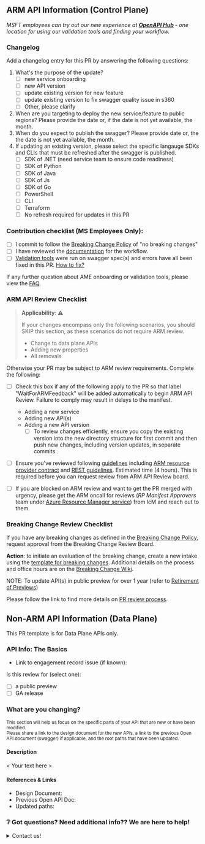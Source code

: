 

## ARM API Information (Control Plane)
  
<i>MSFT employees can try out our new experience at <b>[OpenAPI Hub](https://aka.ms/openapiportal) </b> - one location for using our validation tools and finding your workflow. 
</i>

### Changelog
Add a changelog entry for this PR by answering the following questions:
  1. What's the purpose of the update?
      - [ ] new service onboarding
      - [ ] new API version
      - [ ] update existing version for new feature
      - [ ] update existing version to fix swagger quality issue in s360
      - [ ] Other, please clarify
  2. When are you targeting to deploy the new service/feature to public regions? Please provide the date or, if the date is not yet available, the month.
  3. When do you expect to publish the swagger? Please provide date or, the the date is not yet available, the month.
  4. If updating an existing version, please select the specific langauge SDKs and CLIs that must be refreshed after the swagger is published.
      - [ ] SDK of .NET (need service team to ensure code readiness)
      - [ ] SDK of Python
      - [ ] SDK of Java
      - [ ] SDK of Js
      - [ ] SDK of Go
      - [ ] PowerShell
      - [ ] CLI
      - [ ] Terraform
      - [ ] No refresh required for updates in this PR

### Contribution checklist (MS Employees Only):
- [ ] I commit to follow the [Breaking Change Policy](http://aka.ms/AzBreakingChangesPolicy) of "no breaking changes"
- [ ] I have reviewed the [documentation](https://aka.ms/ameonboard) for the workflow.
- [ ] [Validation tools](https://aka.ms/swaggertools) were run on swagger spec(s) and errors have all been fixed in this PR. [How to fix?](https://aka.ms/ci-fix)

If any further question about AME onboarding or validation tools, please view the [FAQ](https://aka.ms/faqinprreview).

### ARM API Review Checklist 

> **Applicability**: :warning: 
>
> If your changes encompass only the following scenarios, you should SKIP this section, as these scenarios do not require ARM review.
> - Change to data plane APIs 
> - Adding new properties 
> - All removals

Otherwise your PR may be subject to ARM review requirements. Complete the following:
- [ ] Check this box if any of the following apply to the PR so that label "WaitForARMFeedback" will be added automatically to begin ARM API Review. Failure to comply may result in delays to the manifest.
  - Adding a new service
  - Adding new API(s)
  - Adding a new API version
    -[ ] To review changes efficiently, ensure you copy the existing version into the new directory structure for first commit and then push new changes, including version updates, in separate commits.

- [ ] Ensure you've reviewed following [guidelines](https://aka.ms/rpguidelines) including [ARM resource provider contract](https://github.com/Azure/azure-resource-manager-rpc) and [REST guidelines](https://github.com/microsoft/api-guidelines/blob/vNext/azure/Guidelines.md). Estimated time (4 hours). This is required before you can request review from ARM API Review board.

- [ ] If you are blocked on ARM review and want to get the PR merged with urgency, please get the ARM oncall for reviews (*RP Manifest Approvers* team under <ins>Azure Resource Manager service</ins>) from IcM and reach out to them. 

### Breaking Change Review Checklist 
If you have any breaking changes as defined in the [Breaking Change Policy](http://aka.ms/AzBreakingChangesPolicy/), request approval from the Breaking Change Review Board.
  
**Action**: to initiate an evaluation of the breaking change, create a new intake using the [template for breaking changes](https://aka.ms/Breakingchangetemplate). Additional details on the process and office hours are on the [Breaking Change Wiki](https://dev.azure.com/msazure/AzureWiki/_wiki/wikis/AzureWiki.wiki/37684/Breaking-Changes).
  
NOTE: To update API(s) in public preview for over 1 year (refer to [Retirement of Previews](https://dev.azure.com/msazure/AzureWiki/_wiki/wikis/AzureWiki.wiki/37683/Retirement-of-Previews))

Please follow the link to find more details on [PR review process](https://aka.ms/SwaggerPRReview).


## Non-ARM API Information (Data Plane)

This PR template is for Data Plane APIs only.

### API Info: The Basics

* Link to engagement record issue (if known): 

Is this review for (select one):

- [ ] a public preview
- [ ] GA release 

### What are you changing?
<sup>This section will help us focus on the specific parts of your API that are new or have been modified. <br/>Please share a link to the design document for the new APIs, a link to the previous Open API document (swagger) if applicable, and the root paths that have been updated. </sup>

#### Description
< Your text here >
  
#### References & Links  
* Design Document: 
* Previous Open API Doc: 
* Updated paths:
  
### :grey_question: Got questions? Need additional info?? We are here to help!

<details>
  <summary> Contact us!</summary>

The [Azure API Review Board](https://aka.ms/azapi) is dedicated to helping you create amazing APIs. You can read about our mission and learn more about our process on our [wiki](https://aka.ms/azapi).
* :speech_balloon: [Teams Channel](https://teams.microsoft.com/l/channel/19%3a3ebb18fded0e47938f998e196a52952f%40thread.tacv2/General?groupId=1a10b50c-e870-4fe0-8483-bf5542a8d2d8&tenantId=72f988bf-86f1-41af-91ab-2d7cd011db47)
* :love_letter: [email](mailto://azureapirbcore@microsoft.com)

<details>
  <summary>Click here for links to tools, specs, guidelines & other good stuff</summary>
  
### Tooling
 * [Open API validation tools](https://aka.ms/swaggertools) were run on this PR. Go here to see [how to fix errors](https://aka.ms/ci-fix)
 * [Spectral Linting](https://aka.ms/azapi/style)
 * [Open API Hub](https://aka.ms/openapiportal)

### Guidelines & Specifications
 * [Azure REST API Guidelines](https://aka.ms/azapi/guidelines)
 * [OpenAPI Style Guidelines](https://aka.ms/azapi/style)
 * [Azure Breaking Change Policy](http://aka.ms/AzBreakingChangesPolicy/)

### Helpful Links
 * [Azure DevTools Wiki](https://aka.ms/azapi)
  
</details>
  
</details>
